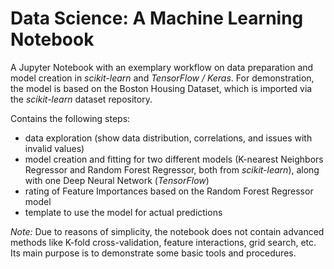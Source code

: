 # Data Science: A Machine Learning Notebook
A Jupyter Notebook with an exemplary workflow on data preparation and model creation in *scikit-learn* and *TensorFlow / Keras*. For demonstration, the model is based on the Boston Housing Dataset, which is imported via the *scikit-learn* dataset repository.

Contains the following steps:
- data exploration (show data distribution, correlations, and issues with invalid values)
- model creation and fitting for two different models (K-nearest Neighbors Regressor and Random Forest Regressor, both from *scikit-learn*), along with one Deep Neural Network (*TensorFlow*)
- rating of Feature Importances based on the Random Forest Regressor model
- template to use the model for actual predictions

*Note:* Due to reasons of simplicity, the notebook does not contain advanced methods like K-fold cross-validation, feature interactions, grid search, etc. Its main purpose is to demonstrate some basic tools and procedures.
